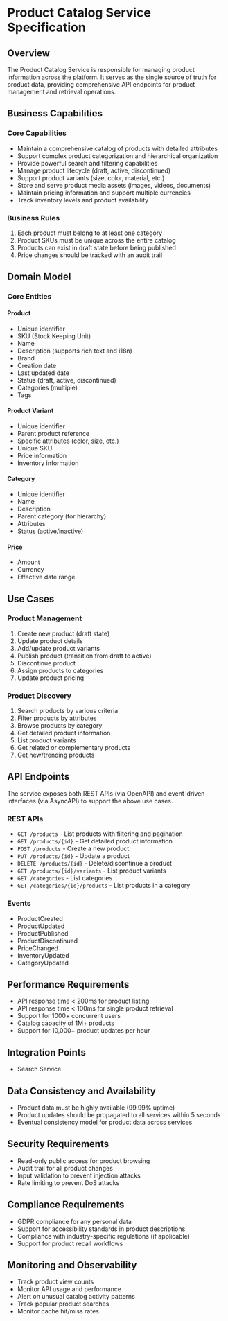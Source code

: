 # Product Catalog Service Specification

## Overview
The Product Catalog Service is responsible for managing product information across the platform. It serves as the single source of truth for product data, providing comprehensive API endpoints for product management and retrieval operations.

## Business Capabilities

### Core Capabilities
- Maintain a comprehensive catalog of products with detailed attributes
- Support complex product categorization and hierarchical organization
- Provide powerful search and filtering capabilities
- Manage product lifecycle (draft, active, discontinued)
- Support product variants (size, color, material, etc.)
- Store and serve product media assets (images, videos, documents)
- Maintain pricing information and support multiple currencies
- Track inventory levels and product availability

### Business Rules
1. Each product must belong to at least one category
2. Product SKUs must be unique across the entire catalog
3. Products can exist in draft state before being published
5. Price changes should be tracked with an audit trail


## Domain Model

### Core Entities

#### Product
- Unique identifier
- SKU (Stock Keeping Unit)
- Name
- Description (supports rich text and i18n)
- Brand
- Creation date
- Last updated date
- Status (draft, active, discontinued)
- Categories (multiple)
- Tags

#### Product Variant
- Unique identifier
- Parent product reference
- Specific attributes (color, size, etc.)
- Unique SKU
- Price information
- Inventory information

#### Category
- Unique identifier
- Name
- Description
- Parent category (for hierarchy)
- Attributes
- Status (active/inactive)

#### Price
- Amount
- Currency
- Effective date range


## Use Cases

### Product Management
1. Create new product (draft state)
2. Update product details
3. Add/update product variants
4. Publish product (transition from draft to active)
5. Discontinue product
6. Assign products to categories
8. Update product pricing


### Product Discovery
1. Search products by various criteria
2. Filter products by attributes
3. Browse products by category
4. Get detailed product information
5. List product variants
6. Get related or complementary products
7. Get new/trending products

## API Endpoints

The service exposes both REST APIs (via OpenAPI) and event-driven interfaces (via AsyncAPI) to support the above use cases.

### REST APIs
- `GET /products` - List products with filtering and pagination
- `GET /products/{id}` - Get detailed product information
- `POST /products` - Create a new product
- `PUT /products/{id}` - Update a product
- `DELETE /products/{id}` - Delete/discontinue a product
- `GET /products/{id}/variants` - List product variants
- `GET /categories` - List categories
- `GET /categories/{id}/products` - List products in a category

### Events
- ProductCreated
- ProductUpdated
- ProductPublished
- ProductDiscontinued
- PriceChanged
- InventoryUpdated
- CategoryUpdated

## Performance Requirements
- API response time < 200ms for product listing
- API response time < 100ms for single product retrieval
- Support for 1000+ concurrent users
- Catalog capacity of 1M+ products
- Support for 10,000+ product updates per hour

## Integration Points
- Search Service

## Data Consistency and Availability
- Product data must be highly available (99.99% uptime)
- Product updates should be propagated to all services within 5 seconds
- Eventual consistency model for product data across services

## Security Requirements

- Read-only public access for product browsing
- Audit trail for all product changes
- Input validation to prevent injection attacks
- Rate limiting to prevent DoS attacks

## Compliance Requirements
- GDPR compliance for any personal data
- Support for accessibility standards in product descriptions
- Compliance with industry-specific regulations (if applicable)
- Support for product recall workflows

## Monitoring and Observability
- Track product view counts
- Monitor API usage and performance
- Alert on unusual catalog activity patterns
- Track popular product searches
- Monitor cache hit/miss rates
